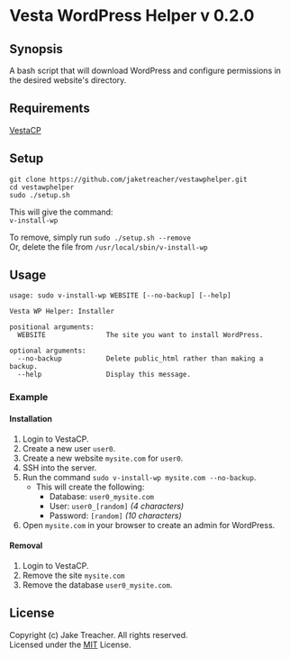 # Vesta WordPress Helper v 0.2.0

## Synopsis

A bash script that will download WordPress and configure permissions in the desired website's directory.

## Requirements
[VestaCP](https://vestacp.com)

## Setup

```
git clone https://github.com/jaketreacher/vestawphelper.git
cd vestawphelper
sudo ./setup.sh
```

This will give the command:  
`v-install-wp`  

To remove, simply run `sudo ./setup.sh --remove`  
Or, delete the file from `/usr/local/sbin/v-install-wp` 

## Usage

```
usage: sudo v-install-wp WEBSITE [--no-backup] [--help]

Vesta WP Helper: Installer

positional arguments:
  WEBSITE               The site you want to install WordPress.

optional arguments:
  --no-backup           Delete public_html rather than making a backup.
  --help                Display this message.
``` 

### Example
#### Installation
1. Login to VestaCP.  
2. Create a new user `user0`.  
3. Create a new website `mysite.com` for `user0`.  
4. SSH into the server.  
5. Run the command `sudo v-install-wp mysite.com --no-backup`. 
    - This will create the following:
        - Database: `user0_mysite.com`
        - User: `user0_[random]` _(4 characters)_
        - Password: `[random]` _(10 characters)_
6. Open `mysite.com` in your browser to create an admin for WordPress.  

#### Removal
1. Login to VestaCP.  
2. Remove the site `mysite.com`  
3. Remove the database `user0_mysite.com`.

## License

Copyright (c) Jake Treacher. All rights reserved.  
Licensed under the [MIT](https://github.com/jaketreacher/vestawphelper/blob/master/LICENSE.txt) License.  
